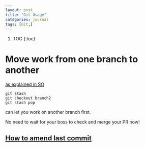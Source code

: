 ```yaml
---
layout: post
title: "Git Usage"
categories: journal
tags: [Git,]
---
```


1. TOC
{:toc}


# Move work from one branch to another 
[as explained in SO](http://stackoverflow.com/questions/556923/how-to-merge-my-local-uncommitted-changes-into-another-git-branch)

```git
git stash
git checkout branch2
git stash pop
```

can let you work on another branch first. 

No need to wait for your boss to check and merge your PR now! 

## [How to amend last commit](https://nathanhoad.net/git-amend-your-last-commit)
